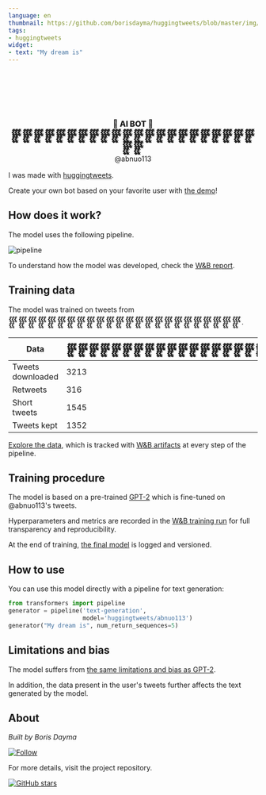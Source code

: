```yaml
---
language: en
thumbnail: https://github.com/borisdayma/huggingtweets/blob/master/img/logo.png?raw=true
tags:
- huggingtweets
widget:
- text: "My dream is"
---
```


<div class="inline-flex flex-col" style="line-height: 1.5;">
    <div class="flex">
        <div
			style="display:inherit; margin-left: 4px; margin-right: 4px; width: 92px; height:92px; border-radius: 50%; background-size: cover; background-image: url(&#39;https://pbs.twimg.com/profile_images/1484369552498573313/MP-r9WvV_400x400.png&#39;)">
        </div>
        <div
            style="display:none; margin-left: 4px; margin-right: 4px; width: 92px; height:92px; border-radius: 50%; background-size: cover; background-image: url(&#39;&#39;)">
        </div>
        <div
            style="display:none; margin-left: 4px; margin-right: 4px; width: 92px; height:92px; border-radius: 50%; background-size: cover; background-image: url(&#39;&#39;)">
        </div>
    </div>
    <div style="text-align: center; margin-top: 3px; font-size: 16px; font-weight: 800">🤖 AI BOT 🤖</div>
    <div style="text-align: center; font-size: 16px; font-weight: 800">𒐹𒐹𒐹𒐹𒐹𒐹𒐹𒐹𒐹𒐹𒐹𒐹𒐹𒐹𒐹𒐹𒐹𒐹𒐹𒐹𒐹𒐹𒐹𒐹</div>
    <div style="text-align: center; font-size: 14px;">@abnuo113</div>
</div>

I was made with [huggingtweets](https://github.com/borisdayma/huggingtweets).

Create your own bot based on your favorite user with [the demo](https://colab.research.google.com/github/borisdayma/huggingtweets/blob/master/huggingtweets-demo.ipynb)!

## How does it work?

The model uses the following pipeline.

![pipeline](https://github.com/borisdayma/huggingtweets/blob/master/img/pipeline.png?raw=true)

To understand how the model was developed, check the [W&B report](https://wandb.ai/wandb/huggingtweets/reports/HuggingTweets-Train-a-Model-to-Generate-Tweets--VmlldzoxMTY5MjI).

## Training data

The model was trained on tweets from 𒐹𒐹𒐹𒐹𒐹𒐹𒐹𒐹𒐹𒐹𒐹𒐹𒐹𒐹𒐹𒐹𒐹𒐹𒐹𒐹𒐹𒐹𒐹𒐹.

| Data | 𒐹𒐹𒐹𒐹𒐹𒐹𒐹𒐹𒐹𒐹𒐹𒐹𒐹𒐹𒐹𒐹𒐹𒐹𒐹𒐹𒐹𒐹𒐹𒐹 |
| --- | --- |
| Tweets downloaded | 3213 |
| Retweets | 316 |
| Short tweets | 1545 |
| Tweets kept | 1352 |

[Explore the data](https://wandb.ai/wandb/huggingtweets/runs/7huohook/artifacts), which is tracked with [W&B artifacts](https://docs.wandb.com/artifacts) at every step of the pipeline.

## Training procedure

The model is based on a pre-trained [GPT-2](https://huggingface.co/gpt2) which is fine-tuned on @abnuo113's tweets.

Hyperparameters and metrics are recorded in the [W&B training run](https://wandb.ai/wandb/huggingtweets/runs/2j8kmobh) for full transparency and reproducibility.

At the end of training, [the final model](https://wandb.ai/wandb/huggingtweets/runs/2j8kmobh/artifacts) is logged and versioned.

## How to use

You can use this model directly with a pipeline for text generation:

```python
from transformers import pipeline
generator = pipeline('text-generation',
                     model='huggingtweets/abnuo113')
generator("My dream is", num_return_sequences=5)
```

## Limitations and bias

The model suffers from [the same limitations and bias as GPT-2](https://huggingface.co/gpt2#limitations-and-bias).

In addition, the data present in the user's tweets further affects the text generated by the model.

## About

*Built by Boris Dayma*

[![Follow](https://img.shields.io/twitter/follow/borisdayma?style=social)](https://twitter.com/intent/follow?screen_name=borisdayma)

For more details, visit the project repository.

[![GitHub stars](https://img.shields.io/github/stars/borisdayma/huggingtweets?style=social)](https://github.com/borisdayma/huggingtweets)
